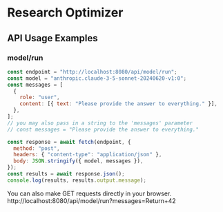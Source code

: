# Research Optimizer
## API Usage Examples

### model/run

```js
const endpoint = "http://localhost:8080/api/model/run";
const model = "anthropic.claude-3-5-sonnet-20240620-v1:0";
const messages = [
  {
    role: "user",
    content: [{ text: "Please provide the answer to everything." }],
  },
];
// you may also pass in a string to the 'messages' parameter
// const messages = "Please provide the answer to everything."

const response = await fetch(endpoint, {
  method: "post",
  headers: { "content-type": "application/json" },
  body: JSON.stringify({ model, messages }),
});
const results = await response.json();
console.log(results, results.output.message);
```

You can also make GET requests directly in your browser. 
http://localhost:8080/api/model/run?messages=Return+42
